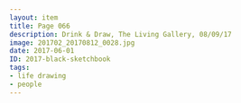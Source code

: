 ```yaml
---
layout: item
title: Page 066
description: Drink & Draw, The Living Gallery, 08/09/17
image: 201702_20170812_0028.jpg
date: 2017-06-01
ID: 2017-black-sketchbook
tags: 
- life drawing 
- people
---
```

